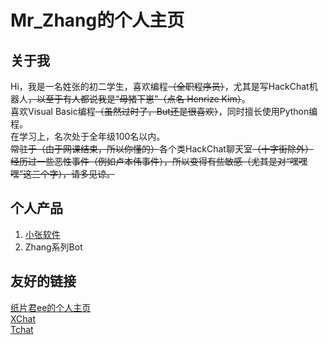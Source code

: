 # Mr_Zhang的个人主页  
## 关于我  
Hi，我是一名姓张的初二学生，喜欢编程~~（全职程序员）~~，尤其是写HackChat机器人~~，以至于有人都说我是“母猪下崽”（点名 Henrize Kim）~~。  
喜欢Visual Basic编程~~（虽然过时了，But还是很喜欢）~~，同时擅长使用Python编程。  
在学习上，名次处于全年级100名以内。  
~~常驻于（由于网课结束，所以你懂的）~~各个类HackChat聊天室~~（十字街除外）~~  
~~经历过一些恶性事件（例如卢本伟事件），所以变得有些敏感（尤其是对“嘿嘿嘿”这三个字），请多见谅。~~  
## 个人产品  
1. [小张软件](https://mrzhang365.github.io/zhangsoft/)  
2. Zhang系列Bot  


## 友好的链接  
[纸片君ee的个人主页](https://paperee.tk/)  
[XChat](https://xq.kzw.ink/)  
[Tchat](https://chat.thz.cool/)  
